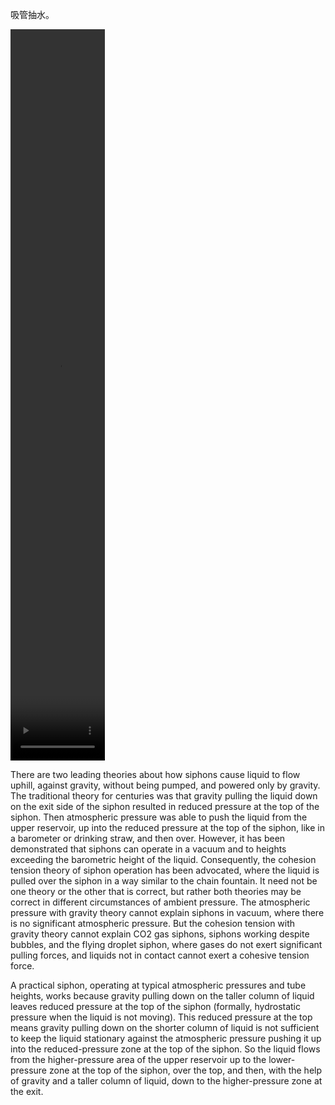 吸管抽水。

<video controls src="/assets/IMG_9870.mp4" title="siphon" width="30%" height="30%"></video>

There are two leading theories about how siphons cause liquid to flow uphill, against gravity, without being pumped, and powered only by gravity. The traditional theory for centuries was that gravity pulling the liquid down on the exit side of the siphon resulted in reduced pressure at the top of the siphon. Then atmospheric pressure was able to push the liquid from the upper reservoir, up into the reduced pressure at the top of the siphon, like in a barometer or drinking straw, and then over. However, it has been demonstrated that siphons can operate in a vacuum and to heights exceeding the barometric height of the liquid. Consequently, the cohesion tension theory of siphon operation has been advocated, where the liquid is pulled over the siphon in a way similar to the chain fountain. It need not be one theory or the other that is correct, but rather both theories may be correct in different circumstances of ambient pressure. The atmospheric pressure with gravity theory cannot explain siphons in vacuum, where there is no significant atmospheric pressure. But the cohesion tension with gravity theory cannot explain CO2 gas siphons, siphons working despite bubbles, and the flying droplet siphon, where gases do not exert significant pulling forces, and liquids not in contact cannot exert a cohesive tension force.

A practical siphon, operating at typical atmospheric pressures and tube heights, works because gravity pulling down on the taller column of liquid leaves reduced pressure at the top of the siphon (formally, hydrostatic pressure when the liquid is not moving). This reduced pressure at the top means gravity pulling down on the shorter column of liquid is not sufficient to keep the liquid stationary against the atmospheric pressure pushing it up into the reduced-pressure zone at the top of the siphon. So the liquid flows from the higher-pressure area of the upper reservoir up to the lower-pressure zone at the top of the siphon, over the top, and then, with the help of gravity and a taller column of liquid, down to the higher-pressure zone at the exit.